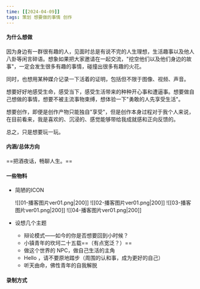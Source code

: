 ```yaml
---
time: [[2024-04-09]]
tags: 策划 想要做的事情 创作
---
```


#### 为什么想做
因为身边有一群很有趣的人，见面时总是有说不完的人生理想，生活趣事以及他人八卦等闲言碎语。想象如果把大家邀请在一起交流，"挖空他们以及他们身边的故事"，一定会发生很多有趣的事情，碰撞出很多有趣的火花。

同时，也想用某种媒介记录一下活着的证明，包括但不限于图像、视频、声音。

想要好好地感受生命，感受当下，感受生活带来的种种开心事和遭逼事。想要做自己想做的事情，想要不被主流事物束缚，想体验一下"勇敢的人先享受生活"。

想要创作，即便是创作产物只能独自"享受"，但是创作本身过程对于我个人来说，在目前看来，我是喜欢的、沉浸的、感觉能够带给我成就感和正向反馈的。

总之，只是想要玩一玩。

#### 内涵/总体方向
==把酒夜话，畅聊人生。==


#### 一些物料
-  简陋的ICON

	![[01-播客图片ver01.png|200]]  ![[02-播客图片ver01.png|200]]  ![[03-播客图片ver01.png|200]]
	![[04-播客图片ver01.png|200]]

- 设想几个主题
  -  辩论模式——如今的你是否想要回到小时候？
  -  小镇青年的坎坷二十五载==（有点宽泛？）==
  -  做这个世界的 NPC，做自己生活的主角
  -  Hello ，请不要原地踏步（周围的认和事，成为更好的自己）
  -  听天由命，佛性青年的自我解脱

#### 录制方式